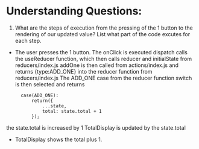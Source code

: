 # Understanding Questions:
1. What are the steps of execution from the pressing of the 1 button to the rendering of our updated value? List what part of the code excutes for each step.
* The user presses the 1 button.
The onClick is executed
dispatch calls the useReducer function, which then calls reducer and initialState from reducers/index.js
addOne is then called from actions/index.js and returns {type:ADD_ONE} into the reducer function from reducers/index.js
The ADD_ONE case from the reducer function switch is then selected and returns 

        case(ADD_ONE):
            return({
                ...state,
                total: state.total + 1
            });
the state.total is increased by 1
TotalDisplay is updated by the state.total
* TotalDisplay shows the total plus 1.
